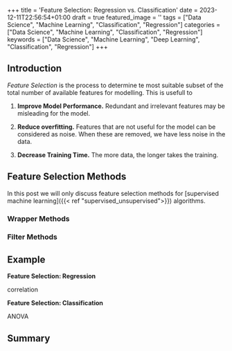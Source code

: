 +++
title = 'Feature Selection: Regression vs. Classification'
date = 2023-12-11T22:56:54+01:00
draft = true
featured_image = ''
tags = ["Data Science", "Machine Learning", "Classification", "Regression"]
categories = ["Data Science", "Machine Learning", "Classification", "Regression"]
keywords = ["Data Science", "Machine Learning", "Deep Learning", "Classification", "Regression"]
+++

## Introduction

*Feature Selection* is the process to determine te most suitable subset of the total number of available features for modelling. This is usefull to

1. **Improve Model Performance.** Redundant and irrelevant features may be misleading for the model.

2. **Reduce overfitting.** Features that are not useful for the model can be considered as noise. When these are removed, we have less noise in the data.

3. **Decrease Training Time.** The more data, the longer takes the training.

## Feature Selection Methods

In this post we will only discuss feature selection methods for [supervised machine learning]({{< ref "supervised_unsupervised">}}) algorithms.

### Wrapper Methods

### Filter Methods

## Example
**Feature Selection: Regression**

correlation

**Feature Selection: Classification**

ANOVA

## Summary
